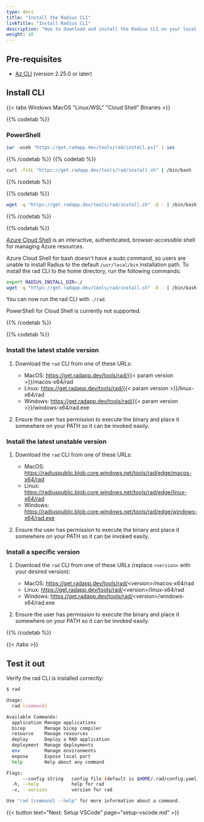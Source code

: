 ```yaml
---
type: docs
title: "Install the Radius CLI"
linkTitle: "Install Radius CLI"
description: "How to download and install the Radius CLI on your local machine"
weight: 10
---
```


## Pre-requisites

- [Az CLI](https://docs.microsoft.com/en-us/cli/azure/install-azure-cli) (version 2.25.0 or later)

## Install CLI

{{< tabs Windows MacOS "Linux/WSL" "Cloud Shell" Binaries >}}

{{% codetab %}}

### PowerShell

```powershell
iwr -useb "https://get.radapp.dev/tools/rad/install.ps1" | iex
```

{{% /codetab %}}
{{% codetab %}}

```bash
curl -fsSL "https://get.radapp.dev/tools/rad/install.sh" | /bin/bash
```

{{% /codetab %}}

{{% codetab %}}

```bash
wget -q "https://get.radapp.dev/tools/rad/install.sh" -O - | /bin/bash
```

{{% /codetab %}}

{{% codetab %}}

[Azure Cloud Shell](https://docs.microsoft.com/en-us/azure/cloud-shell/overview) is an interactive, authenticated, browser-accessible shell for managing Azure resources.

Azure Cloud Shell for bash doesn't have a sudo command, so users are unable to install Radius to the default `/usr/local/bin` installation path. To install the rad CLI to the home directory, run the following commands:

```bash
export RADIUS_INSTALL_DIR=./
wget -q "https://get.radapp.dev/tools/rad/install.sh" -O - | /bin/bash
```

You can now run the rad CLI with `./rad`.

PowerShell for Cloud Shell is currently not supported.

{{% /codetab %}}

{{% codetab %}}

### Install the latest stable version

1. Download the `rad` CLI from one of these URLs:

   - MacOS: https://get.radapp.dev/tools/rad/{{< param version >}}/macos-x64/rad
   - Linux: https://get.radapp.dev/tools/rad/{{< param version >}}/linux-x64/rad
   - Windows: https://get.radapp.dev/tools/rad/{{< param version >}}/windows-x64/rad.exe

1. Ensure the user has permission to execute the binary and place it somewhere on your PATH so it can be invoked easily.

### Install the latest unstable version

1. Download the `rad` CLI from one of these URLs:

   - MacOS: https://radiuspublic.blob.core.windows.net/tools/rad/edge/macos-x64/rad
   - Linux: https://radiuspublic.blob.core.windows.net/tools/rad/edge/linux-x64/rad
   - Windows: https://radiuspublic.blob.core.windows.net/tools/rad/edge/windows-x64/rad.exe

1. Ensure the user has permission to execute the binary and place it somewhere on your PATH so it can be invoked easily.

### Install a specific version

1. Download the `rad` CLI from one of these URLs (replace `<version>` with your desired version):

   - MacOS: https://get.radapp.dev/tools/rad/<version\>/macos-x64/rad
   - Linux: https://get.radapp.dev/tools/rad/<version\>/linux-x64/rad
   - Windows: https://get.radapp.dev/tools/rad/<version\>/windows-x64/rad.exe

2. Ensure the user has permission to execute the binary and place it somewhere on your PATH so it can be invoked easily.

{{% /codetab %}}

{{< /tabs >}}

## Test it out

Verify the rad CLI is installed correctly:

   ```bash
   $ rad
   
   Usage:
     rad [command]
   
   Available Commands:
     application Manage applications
     bicep       Manage bicep compiler
     resource    Manage resources
     deploy      Deploy a RAD application
     deployment  Manage deployments
     env         Manage environments
     expose      Expose local port
     help        Help about any command
   
   Flags:
         --config string   config file (default is $HOME/.rad/config.yaml)
     -h, --help            help for rad
     -v, --version         version for rad
   
   Use "rad [command] --help" for more information about a command.
   ```

{{< button text="Next: Setup VSCode" page="setup-vscode.md" >}}